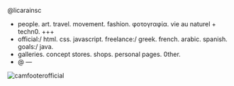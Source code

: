 @licarainsc
- people. art. travel. movement. fashion. φoτογrαφία. vie au naturel + techn0. +++ 
- official:/ html. css. javascript. freelance:/ greek. french. arabic. spanish. goals:/ java. 
- galleries. concept stores. shops. personal pages. 0ther.
- @ —

<!---
licarainsc/licarainsc is a ✨ special ✨ repository because its `README.md` (this file) appears on your GitHub profile.
You can click the Preview link to take a look at your changes.
--->
![camfooterofficial](https://user-images.githubusercontent.com/119945254/206821958-a405d739-df0b-4d18-8db0-1c4ba34e7cd7.png)
